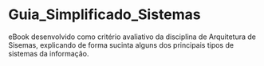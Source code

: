 # Guia_Simplificado_Sistemas
eBook desenvolvido como critério avaliativo da disciplina de Arquitetura de Sisemas, explicando de forma sucinta alguns dos principais tipos de sistemas da informação.
